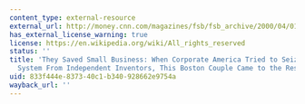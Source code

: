 ```yaml
---
content_type: external-resource
external_url: http://money.cnn.com/magazines/fsb/fsb_archive/2000/04/01/277559/index.htm
has_external_license_warning: true
license: https://en.wikipedia.org/wiki/All_rights_reserved
status: ''
title: 'They Saved Small Business: When Corporate America Tried to Seize the Patent
  System From Independent Inventors, This Boston Couple Came to the Rescue'
uid: 833f444e-8373-40c1-b340-928662e9754a
wayback_url: ''
---
```

